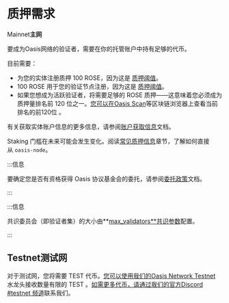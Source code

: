 # 质押需求

Mainnet**主网**

要成为Oasis网络的验证者，需要在你的托管账户中持有足够的代币。

目前需要：

- 为您的实体注册质押 100 ROSE，因为这是 [质押阈值](https://docs.oasis.dev/general/oasis-network/genesis-doc#staking-thresholds)。
- 100 ROSE 用于您的验证节点注册，因为这是 [质押阈值](https://docs.oasis.dev/general/oasis-network/genesis-doc#staking-thresholds)。
- 如果您想成为活跃验证者，将需要足够的 ROSE 质押——这意味着您必须成为质押量排名前 120 位之一。[您可以在Oasis Scan](https://www.oasisscan.com/validators)等区块链浏览器上查看当前排名的前120位 。

有关获取实体账户信息的更多信息，请参阅[账户获取信息](https://docs.oasis.dev/general/manage-tokens/advanced/oasis-cli-tools/get-account-info)文档。

Staking 门槛在未来可能会发生变化。阅读[常见质押信息](https://docs.oasis.dev/general/manage-tokens/advanced/oasis-cli-tools/common-staking-info)章节，了解如何直接从 `oasis-node`。

:::信息

要确定您是否有资格获得 Oasis 协议基金会的委托，请参阅[委托政策](https://docs.oasis.dev/general/foundation/delegation-policy)文档。

:::

:::信息

共识委员会（即验证者集）的大小由**[max_validators**共识参数](https://docs.oasis.dev/general/oasis-network/genesis-doc#consensus)配置。

:::

## Testnet**测试网**

对于测试网，您将需要 TEST 代币。[您可以使用我们的Oasis Network Testnet](https://faucet.testnet.oasis.dev/) 水龙头接收数量有限的 TEST 。[如需更多代币，请通过我们的官方Discord #testnet 频道](https://discord.com/channels/748635004384313474/960599828662976522)联系我们。
